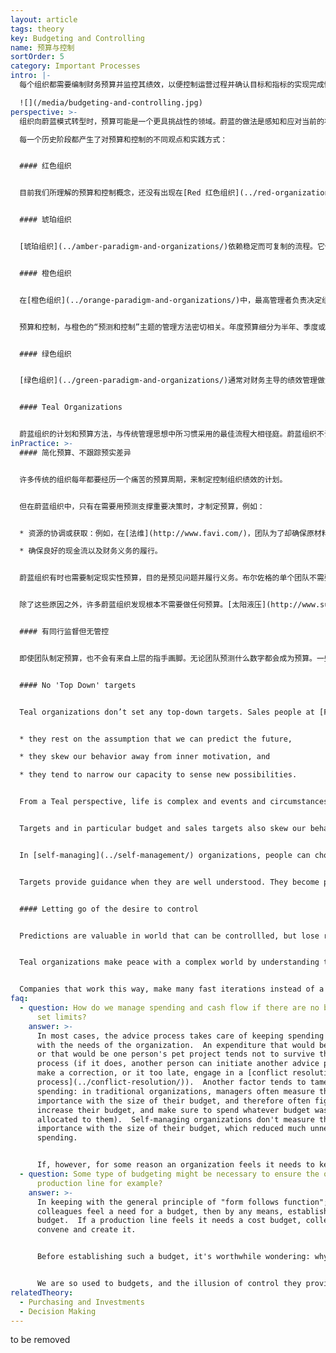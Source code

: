 ```yaml
---
layout: article
tags: theory
key: Budgeting and Controlling
name: 预算与控制
sortOrder: 5
category: Important Processes
intro: |-
  每个组织都需要编制财务预算并监控其绩效，以便控制运营过程并确认目标和指标的实现完成情况。本文论述了如何制定、监控预算，以及如何使用控制流程来达成结果。

  ![](/media/budgeting-and-controlling.jpg)
perspective: >-
  组织向蔚蓝模式转型时，预算可能是一个更具挑战性的领域。蔚蓝的做法是感知和应对当前的状况，而不是试图通过预算和其他手段来控制，这与橙色甚至绿色的做法明显不同。从蔚蓝的角度来看，制定预算而带来的控制可能会阻碍组织的感知并进行真实反应的能力。

  每一个历史阶段都产生了对预算和控制的不同观点和实践方式：


  #### 红色组织


  目前我们所理解的预算和控制概念，还没有出现在[Red 红色组织](../red-organizations/) 中。他们的计划往往是短期的，因当时制定长期战略的能力很有限。红色的重点通常是对新的威胁或机遇进行回应，以便榨取或从中获利。


  #### 琥珀组织


  [琥珀组织](../amber-paradigm-and-organizations/)依赖稳定而可复制的流程。它们还创建了明确定义的结构和等级制度。这些特征加在一起，使得项目和计划的交付规模能力比红色组织大得多。琥珀为实现一些能充分理解并可预测的目标，而通过规划和预算确定所需资源。计划是一个自上而下的过程，完成的预算会下放到组织的更下级层面。


  #### 橙色组织


  在[橙色组织](../orange-paradigm-and-organizations/)中，最高管理者负责决定组织的战略和方向。然后将这些计划层次分解为等级结构更下级单元的目标和指标。为了达到预期目标，每一级经理都会制定必要的计划和预算。这通常是个年度预算流程。计划通常包括支出预算（成本中心）或目标收入（利润中心），以及投资预算。然后各级指标被分层下推到每个单位和团队，允许目标管理：只要实现这些预算目标，每个团队都有一定的自由来决定如何实现。


  预算和控制，与橙色的“预测和控制”主题的管理方法密切相关。年度预算细分为半年、季度或月度计划。会计和财务部门在每个周期结束时跟踪这些数字，并比较结果与计划。当结果与预测不符时，管理者常常被要求解释差距，并提出纠正措施。


  #### 绿色组织


  [绿色组织](../green-paradigm-and-organizations/)通常对财务主导的绩效管理做法感到不安。虽然仍在使用“预测和控制”方法，但其他非财务指标（例如，成员敬业度和客户满意度）也被放在同样重要的位置。预算编制与橙色组织类似，但考虑的要素可能会更广泛，并通过“自下而上”和“自上而下”并用的方法来达成一致。


  #### Teal Organizations


  蔚蓝组织的计划和预算方法，与传统管理思想中所习惯采用的最佳流程大相径庭。蔚蓝组织不试图预测和控制，而是尽可能多地感知和响应环境。通常使用简化的预算，目的是为了获得信息，而不是为了实施控制才跟踪计实差异。制定预算的目的是出于实际需要，例如协调资源，确保现金流良好，确保财务义务和负债得到偿付。
inPractice: >-
  #### 简化预算、不跟踪预实差异


  许多传统的组织每年都要经历一个痛苦的预算周期，来制定控制组织绩效的计划。


  但在蔚蓝组织中，只有在需要用预测支撑重要决策时，才制定预算，例如：


  * 资源的协调或获取：例如，在[法维](http://www.favi.com/)，团队为了却确保原材料进货合同，而每年一次制定粗略的分月预测。

  * 确保良好的现金流以及财务义务的履行。


  蔚蓝组织有时也需要制定现实性预算，目的是预见问题并履行义务。布尔佐格的单个团队不需要进行任何重大的采购或投资，因此不需要团队预算。但在组织整体层面上，对其预期现金流做了一个简单的预测（可以缩短在一页纸内），目的是用来了解来年能允许成立多少个新团队（发展投资）。因新团队可能需要长达一年的时间来实现盈亏平衡，所以希望确保它们能够得到支持和持续。


  除了这些原因之外，许多蔚蓝组织发现根本不需要做任何预算。[太阳液压](http://www.sunhydraulics.com/)就不做预算（如果董事会要求预算，就做一个可以容纳在一页纸内的粗略预算）。


  #### 有同行监督但无管控


  即使团队制定预算，也不会有来自上层的指手画脚。无论团队预测什么数字都会成为预算。一些公司发现，同行团队互相质疑预算的方法很有益。按照[Self Management](../self-management/) no one can force a team to change their numbers. For example at [Morning Star,](http://www.morningstarco.com/) units present their budget and investment plans to a budget task force, composed of volunteers from all parts of the business, that can challenge the numbers, and offer opinions and suggestions. [AES](http://www.aes.com/) used to have a similar process.


  #### No 'Top Down' targets


  Teal organizations don’t set any top-down targets. Sales people at [FAVI](http://www.favi.com/) for example have no targets to reach. From an Evolutionary-Teal perspective, targets are problematic for at least three reasons;


  * they rest on the assumption that we can predict the future,

  * they skew our behavior away from inner motivation, and

  * they tend to narrow our capacity to sense new possibilities.


  From a Teal perspective, life is complex and events and circumstances change so fast, that setting a target is mostly guesswork. A year after a target has been set, in most cases it is just an arbitrary number―either so easy to reach as to be meaningless or so challenging that people must take shortcuts. Both circumstances hurt the organization in the long run.


  Targets and in particular budget and sales targets also skew our behavior. In many companies managers often spend any budget left at the end of the year, sometimes on meaningless items, for fear that their funding might be cut in the following year. Without targets, these games disappear. People are free to tap into their inner motivation to simply do the best job they can.


  In [self-managing](../self-management/) organizations, people can choose to set themselves targets when they find it useful―rather like a hobby runner who spurs herself on by extending her goals. At [FAVI](http://www.favi.com/), operators set themselves target times to machine their pieces, and they monitor their performance against that target.


  Targets provide guidance when they are well understood. They become problematic when circumstances change and they do not change in response.


  #### Letting go of the desire to control


  Predictions are valuable in world that can be controllled, but lose relevance in a complex world that is changing rapidly. Setting budgets and managing against them is a way of trying to predict the future.


  Teal organizations make peace with a complex world by understanding that a perfect solution is rarely possible. Determing a workable solution that can be implemented quickly is far more effective than waiting for detailed analysis before taking action. When new information emerges, the decision can be revisited and improved at any point. From this perspective, creating budgets for long periods ahead, and trying to exercise control makes little sense.


  Companies that work this way, make many fast iterations instead of a few mighty leaps, progressing much faster towards their purpose. In the end, paradoxically, people often feel safer when they give up the illusion of control and learn to work with reality as it unfolds.
faq:
  - question: How do we manage spending and cash flow if there are no budgets that
      set limits?
    answer: >-
      In most cases, the advice process takes care of keeping spending in line
      with the needs of the organization.  An expenditure that would be fanciful
      or that would be one person's pet project tends not to survive the advice
      process (if it does, another person can initiate another advice process to
      make a correction, or it too late, engage in a [conflict resolution
      process](../conflict-resolution/)).  Another factor tends to tame
      spending: in traditional organizations, managers often measure their
      importance with the size of their budget, and therefore often fight to
      increase their budget, and make sure to spend whatever budget was
      allocated to them).  Self-managing organizations don't measure their
      importance with the size of their budget, which reduced much unnecessary
      spending. 


      If, however, for some reason an organization feels it needs to keep its spending below what would naturally happen with the advice process (because the organization is cash-strapped, or because there are more opportunities to pursue than cash available), a budget process can be established as a means to have a conversation about spending priorities. In practice, such processes can be set up in ways that are similar to those used to determine [investment](../purchasing-and-investments/) budgets.
  - question: Some type of budgeting might be necessary to ensure the operation of a
      production line for example?
    answer: >-
      In keeping with the general principle of "form follows function"; if
      colleagues feel a need for a budget, then by any means, establish a
      budget.  If a production line feels it needs a cost budget, colleagues can
      convene and create it.


      Before establishing such a budget, it's worthwhile wondering: why do we need a budget?  Often the answer is simply "to control our costs".  In many cases, in order to control your costs, you don't need to ***anticipate*** the future with a budget.  It's enough to measure and monitor your cost ***after the facts*** on a recurring basis - say every month.


      We are so used to budgets, and the illusion of control they provide, that we might simply establish a budget out of habit, because we feel naked in the absence of budgets.  The key question is: "what's the kind of decision we need to take for which we need a budget?".  A budget is needed only if it helps anticipate, if the presence of a budget would lead to a different decision on a specific decision.
relatedTheory:
  - Purchasing and Investments
  - Decision Making
---
```

to be removed